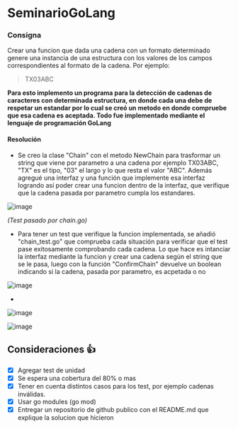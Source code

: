 # SeminarioGoLang

### Consigna

Crear una funcion que dada una cadena con un formato determinado genere una instancia de una estructura con los valores de los campos correspondientes al formato de la cadena. Por ejemplo:

>TX03ABC

**Para esto implemento un programa para la detección de cadenas de caracteres con determinada estructura, en donde cada una debe de respetar un estandar por lo cual se creó un metodo en donde compruebe que esa cadena es aceptada. Todo fue implementado mediante el lenguaje de programación GoLang**

#### Resolución 
- Se creo la clase "Chain" con el metodo NewChain para trasformar un string que viene por parametro a una cadena por ejemplo TX03ABC, "TX" es el tipo, "03" el largo y lo que resta el valor "ABC". Además agregué una interfaz y una función que implemente esa interfaz logrando así poder crear una funcion dentro de la interfaz, que verifique que la cadena pasada por parametro cumpla los estandares.

![image](https://user-images.githubusercontent.com/39970358/133549827-6eb8642a-9fd5-4165-ba58-b4fff63c045d.png)

*(Test pasado por chain.go)*

- Para tener un test que verifique la funcion implementada, se añadió "chain_test.go" que comprueba cada situación para verificar que el test pase exitosamente comprobando cada cadena. Lo que hace es intanciar la interfaz mediante la funcion y crear una cadena según el string que se le pasa, luego con la función "ConfirmChain" devuelve un boolean indicando si la cadena, pasada por parametro, es acpetada o no

![image](https://user-images.githubusercontent.com/39970358/133549779-a08a0150-87ec-4beb-b7d7-89d09f212dd6.png)

- 

![image](https://user-images.githubusercontent.com/39970358/133551987-94da43ec-b383-427b-b8a7-8ef1542bf665.png)


![image](https://user-images.githubusercontent.com/39970358/133551602-9dd4358b-8ade-404b-ac83-12a28499d66b.png)


## Consideraciones 👍
- [x] Agregar test de unidad
- [x] Se espera una cobertura del 80% o mas
- [x] Tener en cuenta distintos casos para los test, por ejemplo cadenas inválidas.
- [x] Usar go modules (go mod)
- [x] Entregar un repositorio de github publico con el README.md que explique la solucion que hicieron
